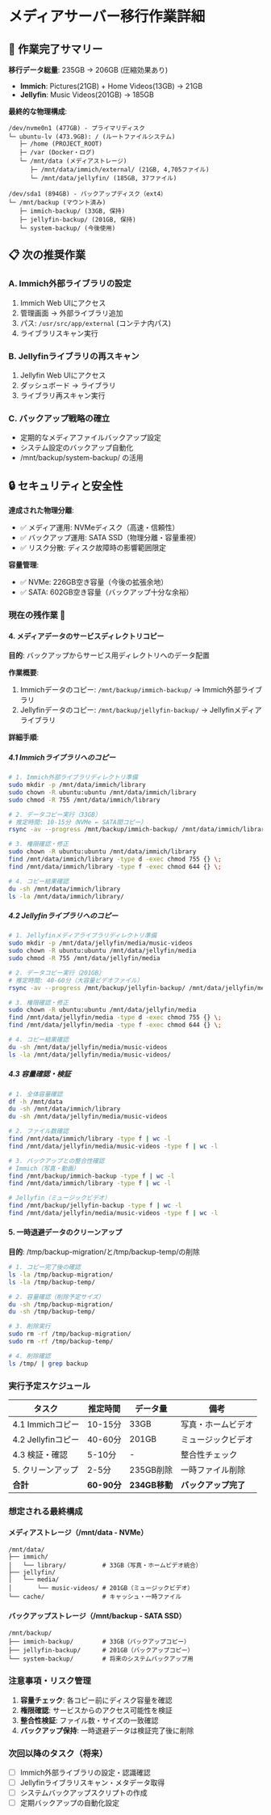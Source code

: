 # メディアサーバー移行作業詳細

## 🎯 作業完了サマリー

**移行データ総量**: 235GB → 206GB (圧縮効果あり)
- **Immich**: Pictures(21GB) + Home Videos(13GB) → 21GB
- **Jellyfin**: Music Videos(201GB) → 185GB

**最終的な物理構成**:

```
/dev/nvme0n1 (477GB) - プライマリディスク
└─ ubuntu-lv (473.9GB): / (ルートファイルシステム)
   ├─ /home (PROJECT_ROOT)
   ├─ /var (Docker・ログ)
   └─ /mnt/data (メディアストレージ)
      ├─ /mnt/data/immich/external/ (21GB, 4,705ファイル)
      └─ /mnt/data/jellyfin/ (185GB, 37ファイル)

/dev/sda1 (894GB) - バックアップディスク（ext4）
└─ /mnt/backup (マウント済み)
   ├─ immich-backup/ (33GB, 保持)
   ├─ jellyfin-backup/ (201GB, 保持)  
   └─ system-backup/ (今後使用)
```

## 📋 次の推奨作業

### A. Immich外部ライブラリの設定
1. Immich Web UIにアクセス
2. 管理画面 → 外部ライブラリ追加
3. パス: `/usr/src/app/external` (コンテナ内パス)
4. ライブラリスキャン実行

### B. Jellyfinライブラリの再スキャン
1. Jellyfin Web UIにアクセス  
2. ダッシュボード → ライブラリ
3. ライブラリ再スキャン実行

### C. バックアップ戦略の確立
- 定期的なメディアファイルバックアップ設定
- システム設定のバックアップ自動化
- /mnt/backup/system-backup/ の活用

## 🔒 セキュリティと安全性

**達成された物理分離**:
- ✅ メディア運用: NVMeディスク（高速・信頼性）
- ✅ バックアップ運用: SATA SSD（物理分離・容量重視）  
- ✅ リスク分散: ディスク故障時の影響範囲限定

**容量管理**:
- ✅ NVMe: 226GB空き容量（今後の拡張余地）
- ✅ SATA: 602GB空き容量（バックアップ十分な余裕）

### 現在の残作業 🔄

#### 4. メディアデータのサービスディレクトリコピー

**目的**: バックアップからサービス用ディレクトリへのデータ配置

**作業概要**:
1. Immichデータのコピー: `/mnt/backup/immich-backup/` → Immich外部ライブラリ
2. Jellyfinデータのコピー: `/mnt/backup/jellyfin-backup/` → Jellyfinメディアライブラリ

**詳細手順**:

##### 4.1 Immichライブラリへのコピー

```bash
# 1. Immich外部ライブラリディレクトリ準備
sudo mkdir -p /mnt/data/immich/library
sudo chown -R ubuntu:ubuntu /mnt/data/immich/library
sudo chmod -R 755 /mnt/data/immich/library

# 2. データコピー実行（33GB）
# 推定時間: 10-15分（NVMe ← SATA間コピー）
rsync -av --progress /mnt/backup/immich-backup/ /mnt/data/immich/library/

# 3. 権限確認・修正
sudo chown -R ubuntu:ubuntu /mnt/data/immich/library
find /mnt/data/immich/library -type d -exec chmod 755 {} \;
find /mnt/data/immich/library -type f -exec chmod 644 {} \;

# 4. コピー結果確認
du -sh /mnt/data/immich/library
ls -la /mnt/data/immich/library/
```

##### 4.2 Jellyfinライブラリへのコピー

```bash
# 1. Jellyfinメディアライブラリディレクトリ準備
sudo mkdir -p /mnt/data/jellyfin/media/music-videos
sudo chown -R ubuntu:ubuntu /mnt/data/jellyfin/media
sudo chmod -R 755 /mnt/data/jellyfin/media

# 2. データコピー実行（201GB）
# 推定時間: 40-60分（大容量ビデオファイル）
rsync -av --progress /mnt/backup/jellyfin-backup/ /mnt/data/jellyfin/media/music-videos/

# 3. 権限確認・修正
sudo chown -R ubuntu:ubuntu /mnt/data/jellyfin/media
find /mnt/data/jellyfin/media -type d -exec chmod 755 {} \;
find /mnt/data/jellyfin/media -type f -exec chmod 644 {} \;

# 4. コピー結果確認
du -sh /mnt/data/jellyfin/media/music-videos
ls -la /mnt/data/jellyfin/media/music-videos/
```

##### 4.3 容量確認・検証

```bash
# 1. 全体容量確認
df -h /mnt/data
du -sh /mnt/data/immich/library
du -sh /mnt/data/jellyfin/media/music-videos

# 2. ファイル数確認
find /mnt/data/immich/library -type f | wc -l
find /mnt/data/jellyfin/media/music-videos -type f | wc -l

# 3. バックアップとの整合性確認
# Immich（写真・動画）
find /mnt/backup/immich-backup -type f | wc -l
find /mnt/data/immich/library -type f | wc -l

# Jellyfin（ミュージックビデオ）
find /mnt/backup/jellyfin-backup -type f | wc -l
find /mnt/data/jellyfin/media/music-videos -type f | wc -l
```

#### 5. 一時退避データのクリーンアップ

**目的**: /tmp/backup-migration/と/tmp/backup-temp/の削除

```bash
# 1. コピー完了後の確認
ls -la /tmp/backup-migration/
ls -la /tmp/backup-temp/

# 2. 容量確認（削除予定サイズ）
du -sh /tmp/backup-migration/
du -sh /tmp/backup-temp/

# 3. 削除実行
sudo rm -rf /tmp/backup-migration/
sudo rm -rf /tmp/backup-temp/

# 4. 削除確認
ls /tmp/ | grep backup
```

### 実行予定スケジュール

| タスク | 推定時間 | データ量 | 備考 |
|--------|----------|----------|------|
| 4.1 Immichコピー | 10-15分 | 33GB | 写真・ホームビデオ |
| 4.2 Jellyfinコピー | 40-60分 | 201GB | ミュージックビデオ |
| 4.3 検証・確認 | 5-10分 | - | 整合性チェック |
| 5. クリーンアップ | 2-5分 | 235GB削除 | 一時ファイル削除 |
| **合計** | **60-90分** | **234GB移動** | **バックアップ完了** |

### 想定される最終構成

#### メディアストレージ（/mnt/data - NVMe）
```
/mnt/data/
├── immich/
│   └── library/          # 33GB（写真・ホームビデオ統合）
├── jellyfin/
│   └── media/
│       └── music-videos/ # 201GB（ミュージックビデオ）
└── cache/                # キャッシュ・一時ファイル
```

#### バックアップストレージ（/mnt/backup - SATA SSD）
```
/mnt/backup/
├── immich-backup/        # 33GB（バックアップコピー）
├── jellyfin-backup/      # 201GB（バックアップコピー）
└── system-backup/        # 将来のシステムバックアップ用
```

### 注意事項・リスク管理

1. **容量チェック**: 各コピー前にディスク容量を確認
2. **権限確認**: サービスからのアクセス可能性を検証
3. **整合性検証**: ファイル数・サイズの一致確認
4. **バックアップ保持**: 一時退避データは検証完了後に削除

### 次回以降のタスク（将来）

- [ ] Immich外部ライブラリの設定・認識確認
- [ ] Jellyfinライブラリスキャン・メタデータ取得
- [ ] システムバックアップスクリプトの作成
- [ ] 定期バックアップの自動化設定